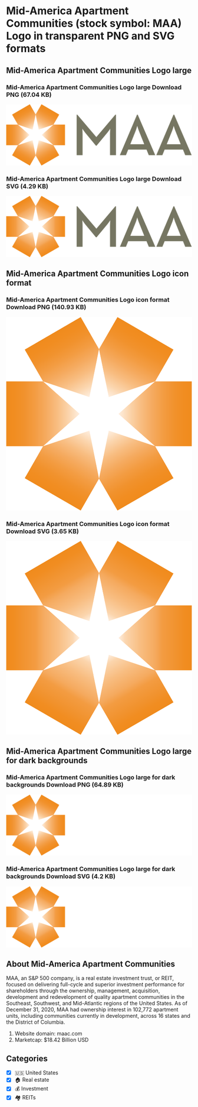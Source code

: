 # Mid-America Apartment Communities (stock symbol: MAA) Logo in transparent PNG and SVG formats

## Mid-America Apartment Communities Logo large

### Mid-America Apartment Communities Logo large Download PNG (67.04 KB)

![Mid-America Apartment Communities Logo large Download PNG (67.04 KB)](/img/orig/MAA_BIG-d13214a7.png)

### Mid-America Apartment Communities Logo large Download SVG (4.29 KB)

![Mid-America Apartment Communities Logo large Download SVG (4.29 KB)](/img/orig/MAA_BIG-5e89a1f9.svg)

## Mid-America Apartment Communities Logo icon format

### Mid-America Apartment Communities Logo icon format Download PNG (140.93 KB)

![Mid-America Apartment Communities Logo icon format Download PNG (140.93 KB)](/img/orig/MAA-8a3efcc1.png)

### Mid-America Apartment Communities Logo icon format Download SVG (3.65 KB)

![Mid-America Apartment Communities Logo icon format Download SVG (3.65 KB)](/img/orig/MAA-408cb701.svg)

## Mid-America Apartment Communities Logo large for dark backgrounds

### Mid-America Apartment Communities Logo large for dark backgrounds Download PNG (64.89 KB)

![Mid-America Apartment Communities Logo large for dark backgrounds Download PNG (64.89 KB)](/img/orig/MAA_BIG.D-b1205c63.png)

### Mid-America Apartment Communities Logo large for dark backgrounds Download SVG (4.2 KB)

![Mid-America Apartment Communities Logo large for dark backgrounds Download SVG (4.2 KB)](/img/orig/MAA_BIG.D-fbcd8b77.svg)

## About Mid-America Apartment Communities

MAA, an S&P 500 company, is a real estate investment trust, or REIT, focused on delivering full-cycle and superior investment performance for shareholders through the ownership, management, acquisition, development and redevelopment of quality apartment communities in the Southeast, Southwest, and Mid-Atlantic regions of the United States. As of December 31, 2020, MAA had ownership interest in 102,772 apartment units, including communities currently in development, across 16 states and the District of Columbia.

1. Website domain: maac.com
2. Marketcap: $18.42 Billion USD


## Categories
- [x] 🇺🇸 United States
- [x] 🏠 Real estate
- [x] 💰 Investment
- [x] 🏘️ REITs
